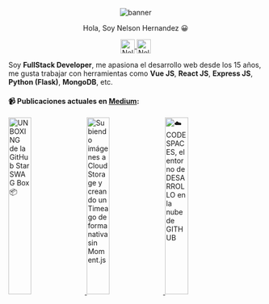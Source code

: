 
 <p align="center">
  <img src="https://i.ibb.co/y0mZ7tk/nelson-developer.png" alt="banner"/>
</p>

<p align="center"> 
Hola, Soy Nelson Hernandez 😀
</p>
<p align="center">
  <a href="https://www.instagram.com/nelsonhermendz/" target="blank">
    <img align="center" src="https://cdn.jsdelivr.net/npm/simple-icons@3.0.1/icons/instagram.svg" alt="Nelson-developer" height="28px" width="28px" />
  </a>
   <a href="https://medium.com/@nelsonher019" target="blank">
    <img align="center" src="https://cdn-images-1.medium.com/max/1200/1*6_fgYnisCa9V21mymySIvA.png" alt="Nelson-developer" height="28px" width="28px" />
  </a>
</p>


Soy **FullStack Developer**, me apasiona el desarrollo web desde los 15 años, me gusta trabajar con herramientas como **Vue JS**, **React JS**, **Express JS**, **Python (Flask)**, **MongoDB**, etc.

#### 📹 Publicaciones actuales en [Medium](https://medium.com/@nelsonher019):

<a href='https://youtu.be/JEUGiiMT4A0' target='_blank'>
  <img width='30%' src='https://img.youtube.com/vi/JEUGiiMT4A0/mqdefault.jpg' alt='UNBOXING de la GitHub Star SWAG Box 📦' />
</a>
<a href='https://youtu.be/AiyiiXXChwo' target='_blank'>
  <img width='30%' src='https://img.youtube.com/vi/AiyiiXXChwo/mqdefault.jpg' alt='Subiendo imágenes a Cloud Storage y creando un Timeago de forma nativa sin Moment.js' />
</a>
<a href='https://youtu.be/pe8BCC2EDxg' target='_blank'>
  <img width='30%' src='https://img.youtube.com/vi/pe8BCC2EDxg/mqdefault.jpg' alt='☁️ CODESPACES, el entorno de DESARROLLO en la nube de GITHUB' />
</a>
